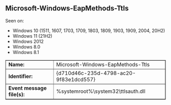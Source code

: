 ## Microsoft-Windows-EapMethods-Ttls

Seen on:
* Windows 10 (1511, 1607, 1703, 1709, 1803, 1809, 1903, 1909, 2004, 20H2)
* Windows 11 (21H2)
* Windows 2012
* Windows 8.0
* Windows 8.1

<table border="1" class="docutils">
  <tbody>
    <tr>
      <td><b>Name:</b></td>
      <td>Microsoft-Windows-EapMethods-Ttls</td>
    </tr>
    <tr>
      <td><b>Identifier:</b></td>
      <td>{d710d46c-235d-4798-ac20-9f83e1dcd557}</td>
    </tr>
    <tr>
      <td><b>Event message file(s):</b></td>
      <td>%systemroot%\system32\ttlsauth.dll</td>
    </tr>
  </tbody>
</table>

&nbsp;

